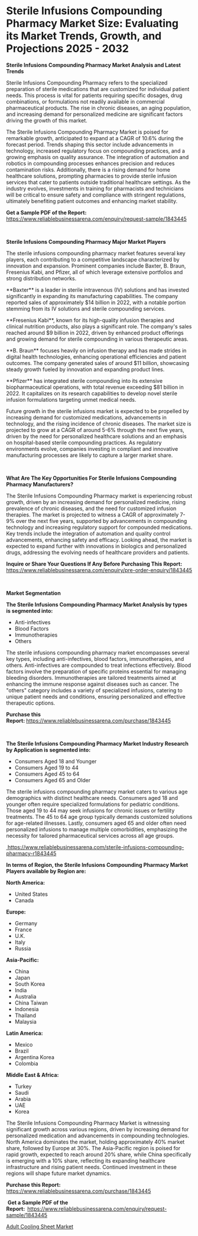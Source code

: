<p><h1>Sterile Infusions Compounding Pharmacy Market Size: Evaluating its Market Trends, Growth, and Projections 2025 - 2032</h1></p><p><strong>Sterile Infusions Compounding Pharmacy Market Analysis and Latest Trends</strong></p>
<p><p>Sterile Infusions Compounding Pharmacy refers to the specialized preparation of sterile medications that are customized for individual patient needs. This process is vital for patients requiring specific dosages, drug combinations, or formulations not readily available in commercial pharmaceutical products. The rise in chronic diseases, an aging population, and increasing demand for personalized medicine are significant factors driving the growth of this market.</p><p>The Sterile Infusions Compounding Pharmacy Market is poised for remarkable growth, anticipated to expand at a CAGR of 10.6% during the forecast period. Trends shaping this sector include advancements in technology, increased regulatory focus on compounding practices, and a growing emphasis on quality assurance. The integration of automation and robotics in compounding processes enhances precision and reduces contamination risks. Additionally, there is a rising demand for home healthcare solutions, prompting pharmacies to provide sterile infusion services that cater to patients outside traditional healthcare settings. As the industry evolves, investments in training for pharmacists and technicians will be critical to ensure safety and compliance with stringent regulations, ultimately benefiting patient outcomes and enhancing market stability.</p></p>
<p><strong>Get a Sample PDF of the Report:&nbsp;</strong> <a href="https://www.reliablebusinessarena.com/enquiry/request-sample/1843445?utm_campaign=2994&utm_medium=2&utm_source=Github&utm_content=ia&utm_term=09032025&utm_id=sterile-infusions-compounding-pharmacy">https://www.reliablebusinessarena.com/enquiry/request-sample/1843445</a></p>
<p>&nbsp;</p>
<p><strong>Sterile Infusions Compounding Pharmacy Major Market Players</strong></p>
<p><p>The sterile infusions compounding pharmacy market features several key players, each contributing to a competitive landscape characterized by innovation and expansion. Prominent companies include Baxter, B. Braun, Fresenius Kabi, and Pfizer, all of which leverage extensive portfolios and strong distribution networks.</p><p>**Baxter** is a leader in sterile intravenous (IV) solutions and has invested significantly in expanding its manufacturing capabilities. The company reported sales of approximately $14 billion in 2022, with a notable portion stemming from its IV solutions and sterile compounding services.</p><p>**Fresenius Kabi**, known for its high-quality infusion therapies and clinical nutrition products, also plays a significant role. The company's sales reached around $9 billion in 2022, driven by enhanced product offerings and growing demand for sterile compounding in various therapeutic areas.</p><p>**B. Braun** focuses heavily on infusion therapy and has made strides in digital health technologies, enhancing operational efficiencies and patient outcomes. The company generated sales of around $11 billion, showcasing steady growth fueled by innovation and expanding product lines.</p><p>**Pfizer** has integrated sterile compounding into its extensive biopharmaceutical operations, with total revenue exceeding $81 billion in 2022. It capitalizes on its research capabilities to develop novel sterile infusion formulations targeting unmet medical needs.</p><p>Future growth in the sterile infusions market is expected to be propelled by increasing demand for customized medications, advancements in technology, and the rising incidence of chronic diseases. The market size is projected to grow at a CAGR of around 5-6% through the next five years, driven by the need for personalized healthcare solutions and an emphasis on hospital-based sterile compounding practices. As regulatory environments evolve, companies investing in compliant and innovative manufacturing processes are likely to capture a larger market share.</p></p>
<p>&nbsp;</p>
<p><strong>What Are The Key Opportunities For Sterile Infusions Compounding Pharmacy Manufacturers?</strong></p>
<p><p>The Sterile Infusions Compounding Pharmacy market is experiencing robust growth, driven by an increasing demand for personalized medicine, rising prevalence of chronic diseases, and the need for customized infusion therapies. The market is projected to witness a CAGR of approximately 7-9% over the next five years, supported by advancements in compounding technology and increasing regulatory support for compounded medications. Key trends include the integration of automation and quality control advancements, enhancing safety and efficacy. Looking ahead, the market is expected to expand further with innovations in biologics and personalized drugs, addressing the evolving needs of healthcare providers and patients.</p></p>
<p><strong>Inquire or Share Your Questions If Any Before Purchasing This Report:</strong> <a href="https://www.reliablebusinessarena.com/enquiry/pre-order-enquiry/1843445?utm_campaign=2994&utm_medium=2&utm_source=Github&utm_content=ia&utm_term=09032025&utm_id=sterile-infusions-compounding-pharmacy">https://www.reliablebusinessarena.com/enquiry/pre-order-enquiry/1843445</a></p>
<p>&nbsp;</p>
<p><strong>Market Segmentation</strong></p>
<p><strong>The Sterile Infusions Compounding Pharmacy Market Analysis by types is segmented into:</strong></p>
<p><ul><li>Anti-infectives</li><li>Blood Factors</li><li>Immunotherapies</li><li>Others</li></ul></p>
<p><p>The sterile infusions compounding pharmacy market encompasses several key types, including anti-infectives, blood factors, immunotherapies, and others. Anti-infectives are compounded to treat infections effectively. Blood factors involve the preparation of specific proteins essential for managing bleeding disorders. Immunotherapies are tailored treatments aimed at enhancing the immune response against diseases such as cancer. The "others" category includes a variety of specialized infusions, catering to unique patient needs and conditions, ensuring personalized and effective therapeutic options.</p></p>
<p><strong>Purchase this Report:&nbsp;</strong><a href="https://www.reliablebusinessarena.com/purchase/1843445?utm_campaign=2994&utm_medium=2&utm_source=Github&utm_content=ia&utm_term=09032025&utm_id=sterile-infusions-compounding-pharmacy">https://www.reliablebusinessarena.com/purchase/1843445</a></p>
<p>&nbsp;</p>
<p><strong>The Sterile Infusions Compounding Pharmacy Market Industry Research by Application is segmented into:</strong></p>
<p><ul><li>Consumers Aged 18 and Younger</li><li>Consumers Aged 19 to 44</li><li>Consumers Aged 45 to 64</li><li>Consumers Aged 65 and Older</li></ul></p>
<p><p>The sterile infusions compounding pharmacy market caters to various age demographics with distinct healthcare needs. Consumers aged 18 and younger often require specialized formulations for pediatric conditions. Those aged 19 to 44 may seek infusions for chronic issues or fertility treatments. The 45 to 64 age group typically demands customized solutions for age-related illnesses. Lastly, consumers aged 65 and older often need personalized infusions to manage multiple comorbidities, emphasizing the necessity for tailored pharmaceutical services across all age groups.</p></p>
<p><a href="https://www.reliablebusinessarena.com/sterile-infusions-compounding-pharmacy-r1843445?utm_campaign=2994&utm_medium=2&utm_source=Github&utm_content=ia&utm_term=09032025&utm_id=sterile-infusions-compounding-pharmacy">&nbsp;https://www.reliablebusinessarena.com/sterile-infusions-compounding-pharmacy-r1843445</a></p>
<p><strong>In terms of Region, the Sterile Infusions Compounding Pharmacy Market Players available by Region are:</strong></p>
<p>
    <p> <strong> North America: </strong>
        <ul>
            <li>United States</li>
            <li>Canada</li>
        </ul>
        </p> 
    <p> <strong> Europe: </strong>
        <ul>
            <li>Germany</li>
            <li>France</li>
            <li>U.K.</li>
            <li>Italy</li>
            <li>Russia</li>
        </ul>
        </p> 
    <p> <strong> Asia-Pacific: </strong>
        <ul>
            <li>China</li>
            <li>Japan</li>
            <li>South Korea</li>
            <li>India</li>
            <li>Australia</li>
            <li>China Taiwan</li>
            <li>Indonesia</li>
            <li>Thailand</li>
            <li>Malaysia</li>
        </ul>
        </p> 
    <p> <strong> Latin America: </strong>
        <ul>
            <li>Mexico</li>
            <li>Brazil</li>
            <li>Argentina Korea</li>
            <li>Colombia</li>
        </ul>
        </p> 
    <p> <strong> Middle East & Africa: </strong>
        <ul>
            <li>Turkey</li>
            <li>Saudi</li>
            <li>Arabia</li>
            <li>UAE</li>
            <li>Korea</li>
        </ul>
    </p>
    </p>
<p><p>The Sterile Infusions Compounding Pharmacy Market is witnessing significant growth across various regions, driven by increasing demand for personalized medication and advancements in compounding technologies. North America dominates the market, holding approximately 40% market share, followed by Europe at 30%. The Asia-Pacific region is poised for rapid growth, expected to reach around 20% share, while China specifically is emerging with a 10% share, reflecting its expanding healthcare infrastructure and rising patient needs. Continued investment in these regions will shape future market dynamics.</p></p>
<p><strong>Purchase this Report: </strong><a href="https://www.reliablebusinessarena.com/purchase/1843445?utm_campaign=2994&utm_medium=2&utm_source=Github&utm_content=ia&utm_term=09032025&utm_id=sterile-infusions-compounding-pharmacy">https://www.reliablebusinessarena.com/purchase/1843445</a></p>
<p>&nbsp;<strong>Get a Sample PDF of the Report:&nbsp;&nbsp;</strong><a href="https://www.reliablebusinessarena.com/enquiry/request-sample/1843445?utm_campaign=2994&utm_medium=2&utm_source=Github&utm_content=ia&utm_term=09032025&utm_id=sterile-infusions-compounding-pharmacy">https://www.reliablebusinessarena.com/enquiry/request-sample/1843445</a></p>
<p><strong></strong></p>
<p><p><a href="https://github.com/gambokaiohjr/Market-Research-Report-List-1/blob/main/adult-cooling-sheet-market.md?utm_campaign=2994&utm_medium=2&utm_source=Github&utm_content=ia&utm_term=09032025&utm_id=sterile-infusions-compounding-pharmacy">Adult Cooling Sheet Market</a></p></p>